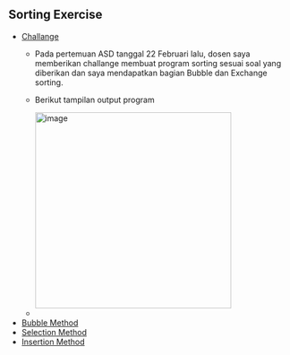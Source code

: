 ## Sorting Exercise

+ [Challange](https://github.com/GoTadashi/ASD/blob/main/Sorting/Challange.c)
  - Pada pertemuan ASD tanggal 22 Februari lalu, dosen saya memberikan challange membuat program sorting sesuai soal yang diberikan dan saya mendapatkan bagian Bubble dan Exchange sorting.
  - Berikut tampilan output program 
    
    <img width="350" alt="image" src="https://user-images.githubusercontent.com/98724538/156935567-6931005c-c091-4bee-a2fa-a0857717f541.png">
  - 
+ [Bubble Method](https://github.com/GoTadashi/ASD/blob/main/Sorting/Bubble_Sort.c)
+ [Selection Method](https://github.com/GoTadashi/ASD/blob/main/Sorting/Selection_Sort.c)
+ [Insertion Method](https://github.com/GoTadashi/ASD/blob/main/Sorting/Insertion_Sort.c)
